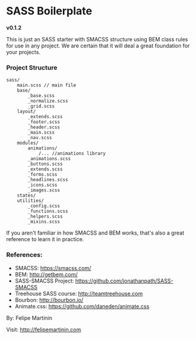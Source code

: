 # SASS Boilerplate
 **v0.1.2**

This is just an SASS starter with SMACSS structure using BEM class rules for use in any project. We are certain that it will deal a great foundation for your projects.



### Project Structure

```
sass/
    main.scss // main file
    base/ 
        _base.scss 
        _normalize.scss 
        _grid.scss
    layout/
        _extends.scss
        _footer.scss
        _header.scss
        _main.scss
        _nav.scss
    modules/
        animations/
            /... //animations library
        _animations.scss
        _buttons.scss
        _extends.scss
        _forms.scss
        _headlines.scss
        _icons.scss
        _images.scss 
    states/   
    utilities/
        _config.scss
        _functions.scss
        _helpers.scss
        _mixins.scss
```


If you aren't familiar in how SMACSS and BEM works, that's also a great reference to learn it in practice.


### References: 

  - SMACSS: https://smacss.com/
  - BEM: http://getbem.com/
  - SASS-SMACSS Project: https://github.com/jonathanpath/SASS-SMACSS
  - Treehouse SASS course: http://teamtreehouse.com
  - Bourbon: http://bourbon.io/
  - Animate.css: https://github.com/daneden/animate.css


By: Felipe Martinin

Visit: http://felipemartinin.com
  
  
